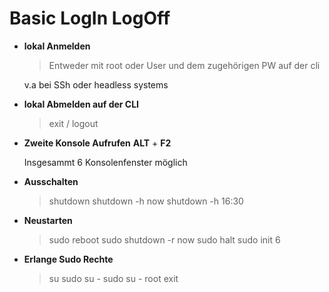 # Basic LogIn LogOff

* **lokal Anmelden**
  > Entweder mit root oder User und dem zugehörigen PW auf der cli
  
  v.a bei SSh oder headless systems

* **lokal Abmelden auf der CLI**
  > exit / logout

* **Zweite Konsole Aufrufen**
  **ALT** + **F2** 

  Insgesammt 6 Konsolenfenster möglich


* **Ausschalten**
  > shutdown
  > shutdown -h now
  > shutdown -h 16:30

* **Neustarten**
  > sudo reboot
  > sudo shutdown -r now
  > sudo halt
  > sudo init 6

* **Erlange Sudo Rechte**
  > su
  > sudo su -
  > sudo su - root
  > exit
